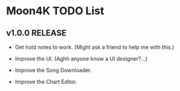 # Moon4K TODO List


## v1.0.0 RELEASE

- Get hold notes to work. (Might ask a friend to help me with this.)

- Improve the UI. (Aghh anyone know a UI designer?...)

- Improve the Song Downloader.

- Improve the Chart Editor.